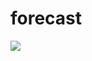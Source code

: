 # forecast

![](https://github.com/glistenlau/forecast/raw/master/forecast/static/images/form_validate.gif)

